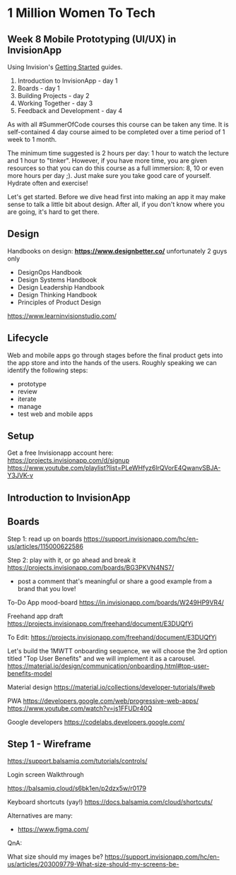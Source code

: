 # 1 Million Women To Tech 

## Week 8 Mobile Prototyping (UI/UX) in InvisionApp

Using Invision's [Getting Started](https://support.invisionapp.com/hc/en-us/categories/115000098263-Getting-Started) guides.

1. Introduction to InvisionApp - day 1
1. Boards - day 1
1. Building Projects - day 2
1. Working Together - day 3
1. Feedback and Development - day 4

As with all #SummerOfCode courses this course can be taken any time. It is self-contained 4 day course aimed to be completed over a time period of 1 week to 1 month.

The minimum time suggested is 2 hours per day: 1 hour to watch the lecture and 1 hour to "tinker". However, if you have more time, you are given resources so that you can do this course as a full immersion: 8, 10 or even more hours per day ;). Just make sure you take good care of yourself. Hydrate often and exercise!

Let's get started. Before we dive head first into making an app it may make sense to talk a little bit about design. After all, if you don't know where you are going, it's hard to get there.

## Design

Handbooks on design: **https://www.designbetter.co/** unfortunately 2 guys only
- DesignOps Handbook
- Design Systems Handbook
- Design Leadership Handbook
- Design Thinking Handbook
- Principles of Product Design

https://www.learninvisionstudio.com/

## Lifecycle

Web and mobile apps go through stages before the final product gets into the app store and into the hands of the users. Roughly speaking we can identify the following steps:
- prototype
- review
- iterate
- manage
- test web and mobile apps

## Setup

Get a free Invisionapp account here: 
https://projects.invisionapp.com/d/signup
https://www.youtube.com/playlist?list=PLeWHfyz6lrQVorE4QwanvSBJA-Y3JVK-v

## Introduction to InvisionApp

## Boards

Step 1: read up on boards
https://support.invisionapp.com/hc/en-us/articles/115000622586

Step 2: play with it, or go ahead and break it
https://projects.invisionapp.com/boards/BG3PKVN4NS7/
- post a comment that's meaningful or share a good example from a brand that you love!

To-Do App mood-board
https://in.invisionapp.com/boards/W249HP9VR4/

Freehand app draft
https://projects.invisionapp.com/freehand/document/E3DUQfYi

To Edit: https://projects.invisionapp.com/freehand/document/E3DUQfYi

Let's build the 1MWTT onboarding sequence, we will choose the 3rd option titled "Top User Benefits" and we will implement it as a carousel.
https://material.io/design/communication/onboarding.html#top-user-benefits-model

Material design
https://material.io/collections/developer-tutorials/#web

PWA
https://developers.google.com/web/progressive-web-apps/
https://www.youtube.com/watch?v=js1FFUDr40Q

Google developers
https://codelabs.developers.google.com/

## Step 1 - Wireframe

https://support.balsamiq.com/tutorials/controls/

Login screen
Walkthrough

https://balsamiq.cloud/s6bk1en/p2dzx5w/r0179

Keyboard shortcuts (yay!)
https://docs.balsamiq.com/cloud/shortcuts/

Alternatives are many:
- https://www.figma.com/


QnA:

What size should my images be?
https://support.invisionapp.com/hc/en-us/articles/203009779-What-size-should-my-screens-be-



